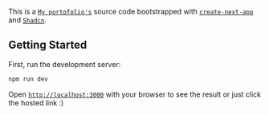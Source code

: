 This is a [`My portofolio's`](https://nextjs.org) source code bootstrapped with [`create-next-app`](https://nextjs.org/docs/app/api-reference/cli/create-next-app) and [`Shadcn`](https://ui.shadcn.com/).

## Getting Started

First, run the development server:

```bash
npm run dev
```

Open [`http://localhost:3000`](http://localhost:3000) with your browser to see the result or just click the hosted link :)
